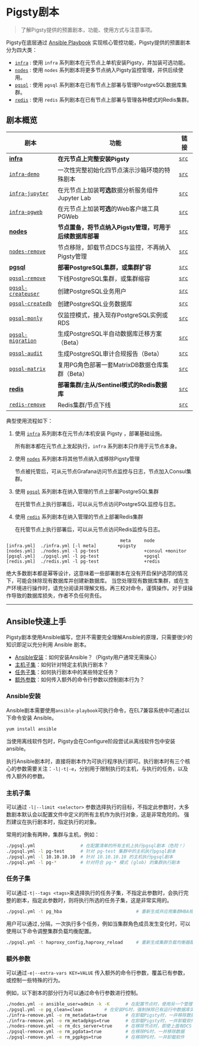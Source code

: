 # Pigsty剧本

> 了解Pigsty提供的预置剧本，功能、使用方式与注意事项。

Pigsty在底层通过 [Ansible Playbook](#Ansible快速上手) 实现核心管控功能，Pigsty提供的预置剧本分为四大类：

* [`infra`](p-infra.md) : 使用 `infra` 系列剧本在元节点上单机安装Pigsty，并加装可选功能。
* [`nodes`](p-nodes.md) : 使用 `nodes` 系列剧本将更多节点纳入Pigsty监控管理，并供后续使用。
* [`pgsql`](p-pgsql.md) : 使用 `pgsql` 系列剧本在已有节点上部署与管理PostgreSQL数据库集群。
* [`redis`](p-redis.md) : 使用 `redis` 系列剧本在已有节点上部署与管理各种模式的Redis集群。 

## 剧本概览

| 剧本 | 功能                                                           | 链接                                                         |
|--------|----------------------------------------------------------------| ------------------------------------------------------------ |
|  [**infra**](p-infra.md#infra)                        |        **在元节点上完整安装Pigsty**                                 |        [`src`](https://github.com/vonng/pigsty/blob/master/infra.yml)            |
|  [`infra-demo`](p-infra.md#infra-demo)              |        一次性完整初始化四节点演示沙箱环境的特殊剧本                           |        [`src`](https://github.com/vonng/pigsty/blob/master/infra-demo.yml)       |
|  [`infra-jupyter`](p-infra.md#infra-jupyter)        |        在元节点上加装**可选**数据分析服务组件Jupyter Lab              |        [`src`](https://github.com/vonng/pigsty/blob/master/infra-jupyter.yml)    |
|  [`infra-pgweb`](p-infra.md#infra-pgweb)            |        在元节点上加装**可选**的Web客户端工具PGWeb                     |        [`src`](https://github.com/vonng/pigsty/blob/master/infra-pgweb.yml)      |
|  [**nodes**](p-nodes.md#nodes)                        |        **节点置备，将节点纳入Pigsty管理，可用于后续数据库部署**                    |        [`src`](https://github.com/vonng/pigsty/blob/master/nodes.yml)            |
|  [`nodes-remove`](p-nodes.md#nodes-remove)          |        节点移除，卸载节点DCS与监控，不再纳入Pigsty管理                     |        [`src`](https://github.com/vonng/pigsty/blob/master/nodes-remove.yml)     |
|  [**pgsql**](p-pgsql.md#pgsql)                        |        **部署PostgreSQL集群，或集群扩容**                             |        [`src`](https://github.com/vonng/pigsty/blob/master/pgsql.yml)            |
|  [`pgsql-remove`](p-pgsql.md#pgsql-remove)          |        下线PostgreSQL集群，或集群缩容                             |        [`src`](https://github.com/vonng/pigsty/blob/master/pgsql-remove.yml)     |
|  [`pgsql-createuser`](p-pgsql.md#pgsql-createuser)  |        创建PostgreSQL业务用户                                 |        [`src`](https://github.com/vonng/pigsty/blob/master/pgsql-createuser.yml) |
|  [`pgsql-createdb`](p-pgsql.md#pgsql-createdb)      |        创建PostgreSQL业务数据库                                |        [`src`](https://github.com/vonng/pigsty/blob/master/pgsql-createdb.yml)   |
|  [`pgsql-monly`](p-pgsql.md#pgsql-monly)            |        仅监控模式，接入现存PostgreSQL实例或RDS                       |        [`src`](https://github.com/vonng/pigsty/blob/master/pgsql-monly.yml)      |
|  [`pgsql-migration`](p-pgsql.md#pgsql-migration)    |        生成PostgreSQL半自动数据库迁移方案（Beta）                     |        [`src`](https://github.com/vonng/pigsty/blob/master/pgsql-migration.yml)  |
|  [`pgsql-audit`](p-pgsql.md#pgsql-audit)            |        生成PostgreSQL审计合规报告（Beta）                         |        [`src`](https://github.com/vonng/pigsty/blob/master/pgsql-audit.yml)      |
|  [`pgsql-matrix`](p-pgsql.md#pgsql-matrix)          |        复用PG角色部署一套MatrixDB数据仓库集群（Beta）                   |        [`src`](https://github.com/vonng/pigsty/blob/master/pigsty-matrixdb.yml)     |
|  [**redis**](p-redis.md#redis)                        |        **部署集群/主从/Sentinel模式的Redis数据库**              |        [`src`](https://github.com/vonng/pigsty/blob/master/redis.yml)            |
|  [`redis-remove`](p-redis.md#redis-remove)          |        Redis集群/节点下线                                     |        [`src`](https://github.com/vonng/pigsty/blob/master/redis-remove.yml)     |

典型使用流程如下：

1. 使用 [`infra`](p-infra.md) 系列剧本在元节点/本机安装 Pigsty ，部署基础设施。
   
   所有剧本都在元节点上发起执行，`infra` 系列剧本只作用于元节点本身。

2. 使用 [`nodes`](p-nodes.md) 系列剧本将其他节点纳入或移除Pigsty管理

   节点被托管后，可从元节点Grafana访问节点监控与日志，节点加入Consul集群。

3. 使用 [`pgsql`](p-pgsql.md) 系列剧本在纳入管理的节点上部署PostgreSQL集群

   在托管节点上执行部署后，可以从元节点访问PostgreSQL监控与日志。

4. 使用 [`redis`](p-redis.md) 系列剧本在纳入管理的节点上部署Redis集群

   在托管节点上执行部署后，可以从元节点访问Redis监控与日志。

```
                                           meta     node
[infra.yml]  ./infra.yml [-l meta]        +pigsty 
[nodes.yml]  ./nodes.yml -l pg-test                 +consul +monitor
[pgsql.yml]  ./pgsql.yml -l pg-test                 +pgsql
[redis.yml]  ./redis.yml -l pg-test                 +redis
```



绝大多数剧本都是幂等设计，这意味着一些部署剧本在没有开启保护选项的情况下，可能会抹除现有数据库并创建新数据库。
当您处理现有数据库集群，或在生产环境进行操作时，请充分阅读并理解文档，再三校对命令，谨慎操作。对于误操作导致的数据库损失，作者不负任何责任。

------------------



## Ansible快速上手

Pigsty剧本使用Ansible编写，您并不需要完全理解Ansible的原理，只需要很少的知识即足以充分利用 Ansible 剧本。

* [Ansible安装](#Ansible安装)：如何安装Ansible？（Pigsty用户通常无需操心）
* [主机子集](#主机子集)：如何针对特定主机执行剧本？
* [任务子集](#任务子集)：如何执行剧本中的某些特定任务？
* [额外参数](#额外参数)：如何传入额外的命令行参数以控制剧本行为？

### Ansible安装

Ansible剧本需要使用`ansible-playbook`可执行命令，在EL7兼容系统中可通过以下命令安装 Ansible。

```bash
yum install ansible
```

当使用离线软件包时，Pigsty会在Configure阶段尝试从离线软件包中安装ansible。

执行Ansible剧本时，直接将剧本作为可执行程序执行即可。执行剧本时有三个核心的参数需要关注：`-l|-t|-e`，分别用于限制执行的主机，与执行的任务，以及传入额外的参数。

### 主机子集

可以通过 `-l|--limit <selector>` 参数选择执行的目标，不指定此参数时，大多数剧本默认会以配置文件中定义的所有主机作为执行对象，这是非常危险的。
强烈建议在执行剧本时，指定执行的对象。

常用的对象有两种，集群与主机，例如：

```bash
./pgsql.yml                 # 在配置清单的所有主机上执行pgsql剧本（危险！）
./pgsql.yml -l pg-test      # 针对 pg-test 集群中的主机执行pgsql剧本
./pgsql.yml -l 10.10.10.10  # 针对 10.10.10.10 的主机执行pgsql剧本
./pgsql.yml -l pg-*         # 针对符合 pg-* 模式 (glob) 的集群执行剧本
```


### 任务子集

可以通过`-t|--tags <tags>`来选择执行的任务子集，不指定此参数时，会执行完整的剧本，指定此参数时，则将执行所选的任务子集，这是非常实用的。

```bash
./pgsql.yml -t pg_hba                            # 重新生成并应用集群HBA规则
```

用户可以通过`,`分隔，一次执行多个任务，例如当集群角色成员发生变化时，可以使用以下命令调整集群负载均衡配置。

```bash
./pgsql.yml -t haproxy_config,haproxy_reload     # 重新生成集群负载均衡器配置并应用
```



### 额外参数

可以通过`-e|--extra-vars KEY=VALUE` 传入额外的命令行参数，覆盖已有参数，或控制一些特殊的行为。

例如，以下剧本的部分行为可以通过命令行参数进行控制。

```bash
./nodes.yml -e ansible_user=admin -k -K      # 在配置节点时，使用另一个管理员用户 admin，并输入ssh与sudo密码
./pgsql.yml -e pg_clean=clean        # 在安装PG时，强制抹除已有运行中数据库实例（危险）
./infra-remove.yml -e rm_metadata=true       # 在卸载Pigsty时，一并移除数据
./infra-remove.yml -e rm_metadpkgs=true      # 在卸载Pigsty时，一并卸载软件
./nodes-remove.yml -e rm_dcs_server=true     # 在移除节点时，即使上面有DCS Server也强制移除
./pgsql-remove.yml -e rm_pgdata=true         # 在移除PG时，一并移除数据
./pgsql-remove.yml -e rm_pgpkgs=true         # 在移除PG时，一并卸载软件
```


